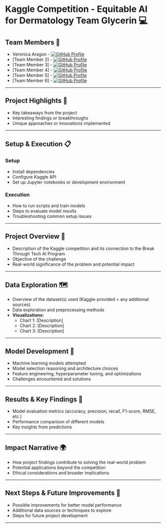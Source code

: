 # Kaggle Competition - Equitable AI for Dermatology Team Glycerin 💻

## Team Members  👥
- Veronica Aragon - [![GitHub Profile](https://img.shields.io/badge/GitHub-Profile-000?style=flat&logo=github)](https://github.com/veronicaragon)  
- [Team Member 2] - [![GitHub Profile](https://img.shields.io/badge/GitHub-Profile-000?style=flat&logo=github)](INSERT_YOUR_LINK_HERE)  
- [Team Member 3] - [![GitHub Profile](https://img.shields.io/badge/GitHub-Profile-000?style=flat&logo=github)](INSERT_YOUR_LINK_HERE)  
- [Team Member 4] - [![GitHub Profile](https://img.shields.io/badge/GitHub-Profile-000?style=flat&logo=github)](INSERT_YOUR_LINK_HERE)  
- [Team Member 5] - [![GitHub Profile](https://img.shields.io/badge/GitHub-Profile-000?style=flat&logo=github)](INSERT_YOUR_LINK_HERE)  
- [Team Member 6] - [![GitHub Profile](https://img.shields.io/badge/GitHub-Profile-000?style=flat&logo=github)](INSERT_YOUR_LINK_HERE)  
  
---

## Project Highlights  💫
- Key takeaways from the project  
- Interesting findings or breakthroughs  
- Unique approaches or innovations implemented  

---

## Setup & Execution  📋
### **Setup**  
- Install dependencies  
- Configure Kaggle API  
- Set up Jupyter notebooks or development environment  

### **Execution**  
- How to run scripts and train models  
- Steps to evaluate model results  
- Troubleshooting common setup issues  

---

## Project Overview 👀
- Description of the Kaggle competition and its connection to the Break Through Tech AI Program  
- Objective of the challenge  
- Real-world significance of the problem and potential impact  

---

## Data Exploration 🗺️
- Overview of the dataset(s) used (Kaggle-provided + any additional sources)  
- Data exploration and preprocessing methods  
- **Visualizations:**  
  - Chart 1: [Description]  
  - Chart 2: [Description]  
  - Chart 3: [Description]  

---

## Model Development  🔧
- Machine learning models attempted  
- Model selection reasoning and architecture choices  
- Feature engineering, hyperparameter tuning, and optimizations  
- Challenges encountered and solutions  

---

## Results & Key Findings 🔑
- Model evaluation metrics (accuracy, precision, recall, F1-score, RMSE, etc.)  
- Performance comparison of different models  
- Key insights from predictions  

---

## Impact Narrative 🌍
- How project findings contribute to solving the real-world problem  
- Potential applications beyond the competition  
- Ethical considerations and broader implications  

---

## Next Steps & Future Improvements 🚀
- Possible improvements for better model performance  
- Additional data sources or techniques to explore  
- Steps for future project development  

---
